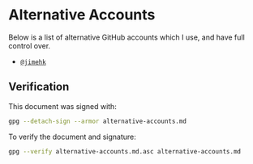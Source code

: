 # Alternative Accounts

Below is a list of alternative GitHub accounts which I use, and have full
control over.

- [`@jimehk`](https://github.com/jimehk)

## Verification

This document was signed with:

```bash
gpg --detach-sign --armor alternative-accounts.md
```

To verify the document and signature:

```bash
gpg --verify alternative-accounts.md.asc alternative-accounts.md
```
